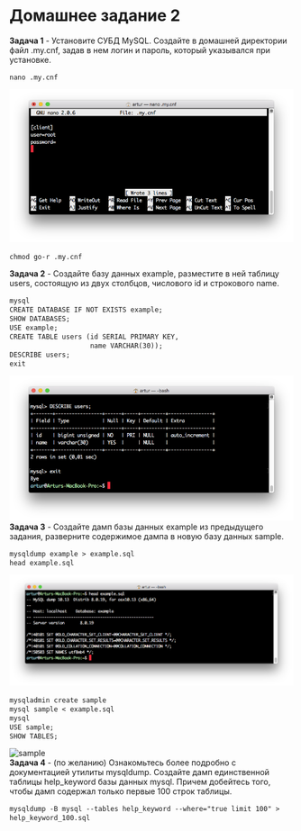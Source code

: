 # Домашнее задание 2
**Задача 1** - Установите СУБД MySQL. Создайте в домашней директории файл .my.cnf, задав в нем логин и пароль, который указывался при установке.
```
nano .my.cnf
```
![my.cnf](my.cnf.png)
```
chmod go-r .my.cnf
```
**Задача 2** - Создайте базу данных example, разместите в ней таблицу users, состоящую из двух столбцов, числового id и строкового name.
```
mysql
CREATE DATABASE IF NOT EXISTS example;
SHOW DATABASES;
USE example;
CREATE TABLE users (id SERIAL PRIMARY KEY,
                    name VARCHAR(30));
DESCRIBE users;
exit
```
![users](users_table.png)  
**Задача 3** - Создайте дамп базы данных example из предыдущего задания, разверните содержимое дампа в новую базу данных sample.
```
mysqldump example > example.sql
head example.sql
```
![example](example.png)
```
mysqladmin create sample
mysql sample < example.sql
mysql
USE sample;
SHOW TABLES;
````
![sample](sample.png)  
**Задача 4** - (по желанию) Ознакомьтесь более подробно с документацией утилиты mysqldump. Создайте дамп единственной таблицы help_keyword базы данных mysql. Причем добейтесь того, чтобы дамп содержал только первые 100 строк таблицы.
```
mysqldump -B mysql --tables help_keyword --where="true limit 100" > help_keyword_100.sql
```
